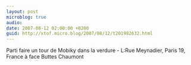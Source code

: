 ```yaml
---
layout: post
microblog: true
audio: 
date: 2007-08-12 02:00:00 +0200
guid: http://xtof.micro.blog/2007/08/12/t201982632.html
---
```

Parti faire un tour de Mobiky dans la verdure -  L:Rue Meynadier, Paris 19, France à face Buttes Chaumont

